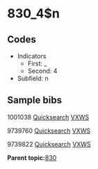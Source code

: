 # 830\_4$n

## Codes

-   Indicators
    -   First: \_
    -   Second: 4
-   Subfield: n

## Sample bibs

1001038 [Quicksearch](https://search.library.yale.edu/catalog/1001038) [VXWS](http://prodorbis.library.yale.edu:7014/vxws/GetHoldingsService?bibId=1001038)

9739760 [Quicksearch](https://search.library.yale.edu/catalog/9739760) [VXWS](http://prodorbis.library.yale.edu:7014/vxws/GetHoldingsService?bibId=9739760)

9739822 [Quicksearch](https://search.library.yale.edu/catalog/9739822) [VXWS](http://prodorbis.library.yale.edu:7014/vxws/GetHoldingsService?bibId=9739822)

**Parent topic:**[830](../../tags/830/830.md)

